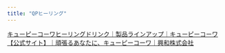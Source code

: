 ```yaml
---
title: "QPヒーリング"
---
```


[キューピーコーワヒーリングドリンク｜製品ラインアップ｜キューピーコーワ【公式サイト】｜頑張るあなたに、キューピーコーワ｜興和株式会社](https://hc.kowa.co.jp/qpkowa/product/healingdrink/)
